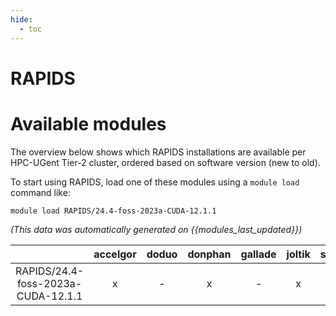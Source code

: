 ```yaml
---
hide:
  - toc
---
```


RAPIDS
======

# Available modules


The overview below shows which RAPIDS installations are available per HPC-UGent Tier-2 cluster, ordered based on software version (new to old).

To start using RAPIDS, load one of these modules using a `module load` command like:

```shell
module load RAPIDS/24.4-foss-2023a-CUDA-12.1.1
```

*(This data was automatically generated on {{modules_last_updated}})*  

| |accelgor|doduo|donphan|gallade|joltik|shinx|skitty|
| :---: | :---: | :---: | :---: | :---: | :---: | :---: | :---: |
|RAPIDS/24.4-foss-2023a-CUDA-12.1.1|x|-|x|-|x|-|-|
